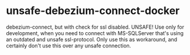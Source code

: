 # unsafe-debezium-connect-docker
debezium-connect, but with check for ssl disabled. UNSAFE! Use only for development, when you need to connect with MS-SQLServer that's using an outdated and unsafe ssl-protocol. Only use this as workaround, and certainly don't use this over any unsafe connection.
